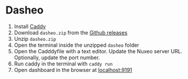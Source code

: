 # Dasheo

1. Install [Caddy](https://caddyserver.com/docs/install)
2. Download `dasheo.zip` from the [Github releases](https://github.com/arturom/dasheo/releases/tag/0.1)
3. Unzip `dasheo.zip`
4. Open the terminal inside the unzipped `dasheo` folder
5. Open the Cadddyfile with a text editor. Update the Nuxeo server URL. Optionally, update the port number.
5. Run caddy in the terminal with `caddy run`
6. Open dashboard in the browser at [localhost:9191](http://localhost:9191)
